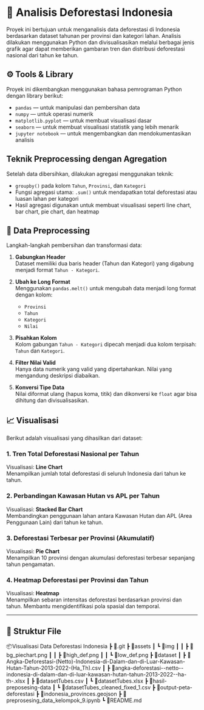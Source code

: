 # 🌳 Analisis Deforestasi Indonesia

Proyek ini bertujuan untuk menganalisis data deforestasi di Indonesia berdasarkan dataset tahunan per provinsi dan kategori lahan. Analisis dilakukan menggunakan Python dan divisualisasikan melalui berbagai jenis grafik agar dapat memberikan gambaran tren dan distribusi deforestasi nasional dari tahun ke tahun.

## ⚙️ Tools & Library

Proyek ini dikembangkan menggunakan bahasa pemrograman Python dengan library berikut:

- `pandas` — untuk manipulasi dan pembersihan data
- `numpy` — untuk operasi numerik
- `matplotlib.pyplot` — untuk membuat visualisasi dasar
- `seaborn` — untuk membuat visualisasi statistik yang lebih menarik
- `jupyter notebook` — untuk mengembangkan dan mendokumentasikan analisis

## Teknik Preprocessing dengan Agregation

Setelah data dibersihkan, dilakukan agregasi menggunakan teknik:
- `groupby()` pada kolom `Tahun`, `Provinsi`, dan `Kategori`
- Fungsi agregasi utama: `.sum()` untuk mendapatkan total deforestasi atau luasan lahan per kategori
- Hasil agregasi digunakan untuk membuat visualisasi seperti line chart, bar chart, pie chart, dan heatmap

## 🧹 Data Preprocessing

Langkah-langkah pembersihan dan transformasi data:
1. **Gabungkan Header**  
   Dataset memiliki dua baris header (Tahun dan Kategori) yang digabung menjadi format `Tahun - Kategori`.

2. **Ubah ke Long Format**  
   Menggunakan `pandas.melt()` untuk mengubah data menjadi long format dengan kolom:
   - `Provinsi`
   - `Tahun`
   - `Kategori`
   - `Nilai`

3. **Pisahkan Kolom**  
   Kolom gabungan `Tahun - Kategori` dipecah menjadi dua kolom terpisah: `Tahun` dan `Kategori`.

4. **Filter Nilai Valid**  
   Hanya data numerik yang valid yang dipertahankan. Nilai yang mengandung deskripsi diabaikan.

5. **Konversi Tipe Data**  
   Nilai diformat ulang (hapus koma, titik) dan dikonversi ke `float` agar bisa dihitung dan divisualisasikan.

## 📈 Visualisasi

Berikut adalah visualisasi yang dihasilkan dari dataset:

### 1. Tren Total Deforestasi Nasional per Tahun
Visualisasi: **Line Chart**  
Menampilkan jumlah total deforestasi di seluruh Indonesia dari tahun ke tahun.

### 2. Perbandingan Kawasan Hutan vs APL per Tahun
Visualisasi: **Stacked Bar Chart**  
Membandingkan penggunaan lahan antara Kawasan Hutan dan APL (Area Penggunaan Lain) dari tahun ke tahun.

### 3. Deforestasi Terbesar per Provinsi (Akumulatif)
Visualisasi: **Pie Chart**  
Menampilkan 10 provinsi dengan akumulasi deforestasi terbesar sepanjang tahun pengamatan.

### 4. Heatmap Deforestasi per Provinsi dan Tahun
Visualisasi: **Heatmap**  
Menampilkan sebaran intensitas deforestasi berdasarkan provinsi dan tahun. Membantu mengidentifikasi pola spasial dan temporal.

---

## 📂 Struktur File
📦Visualisasi Data Deforestasi Indonesia
 ┣ 📂.git
 ┣ 📂assets
 ┃ ┗ 📂img
 ┃ ┃ ┣ 📜bg_piechart.png
 ┃ ┃ ┣ 📜high_def.png
 ┃ ┃ ┗ 📜low_def.png
 ┣ 📂dataset
 ┃ ┣ 📜Angka-Deforestasi-(Netto)-Indonesia-di-Dalam-dan-di-Luar-Kawasan-Hutan-Tahun-2013-2022-(Ha_Th).csv
 ┃ ┣ 📜angka-deforestasi--netto--indonesia-di-dalam-dan-di-luar-kawasan-hutan-tahun-2013-2022--ha-th-.xlsx
 ┃ ┣ 📜datasetTubes.csv
 ┃ ┗ 📜datasetTubes.xlsx
 ┣ 📂hasil-preposesing-data
 ┃ ┗ 📜datasetTubes_cleaned_fixed_1.csv
 ┣ 📂output-peta-deforestasi
 ┣ 📜indonesia_provinces.geojson
 ┣ 📜preprosesing_data_kelompok_9.ipynb
 ┗ 📜README.md